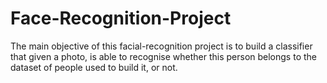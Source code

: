 # Face-Recognition-Project
The main objective of this facial-recognition project is to build a classifier that given a  photo, is able to recognise  whether this person belongs to the dataset of people used to build it, or not.
